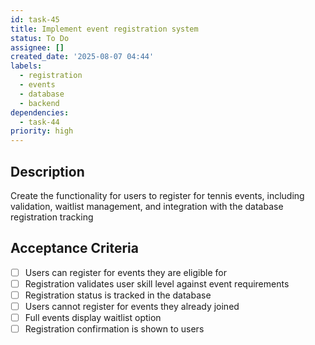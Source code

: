 ```yaml
---
id: task-45
title: Implement event registration system
status: To Do
assignee: []
created_date: '2025-08-07 04:44'
labels:
  - registration
  - events
  - database
  - backend
dependencies:
  - task-44
priority: high
---
```


## Description

Create the functionality for users to register for tennis events, including validation, waitlist management, and integration with the database registration tracking

## Acceptance Criteria

- [ ] Users can register for events they are eligible for
- [ ] Registration validates user skill level against event requirements
- [ ] Registration status is tracked in the database
- [ ] Users cannot register for events they already joined
- [ ] Full events display waitlist option
- [ ] Registration confirmation is shown to users
